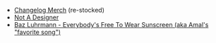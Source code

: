 - [Changelog Merch](https://merch.changelog.com) (re-stocked)
- [Not A Designer](https://notadesigner.io)
- [Baz Luhrmann - Everybody's Free To Wear Sunscreen (aka Amal's "favorite song")](https://youtu.be/sTJ7AzBIJoI?si=PVkkTZKCFci77YoJ)
